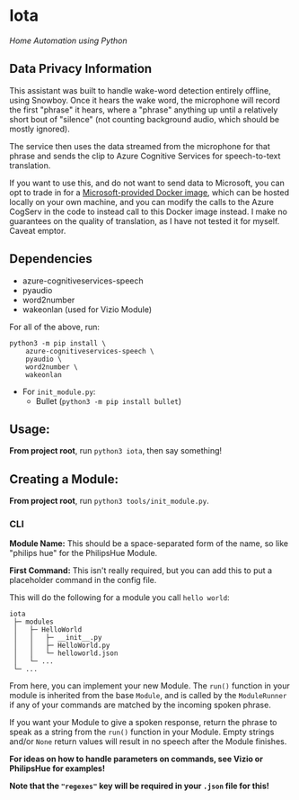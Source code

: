 # Iota

_Home Automation using Python_

## Data Privacy Information

This assistant was built to handle wake-word detection entirely offline, using
Snowboy.  Once it hears the wake word, the microphone will record the first
"phrase" it hears, where a "phrase" anything up until a relatively short bout of
"silence" (not counting background audio, which should be mostly ignored).

The service then uses the data streamed from the microphone for that phrase and
sends the clip to Azure Cognitive Services for speech-to-text translation.

If you want to use this, and do not want to send data to Microsoft, you can opt
to trade in for a [Microsoft-provided Docker image](https://docs.microsoft.com/en-us/azure/cognitive-services/speech-service/speech-container-howto), which can be hosted locally on
your own machine, and you can modify the calls to the Azure CogServ in the code
to instead call to this Docker image instead.  I make no guarantees on the quality
of translation, as I have not tested it for myself.  Caveat emptor.

## Dependencies

- azure-cognitiveservices-speech
- pyaudio
- word2number
- wakeonlan (used for Vizio Module)

For all of the above, run:

```
python3 -m pip install \
    azure-cognitiveservices-speech \
    pyaudio \
    word2number \
    wakeonlan
```

- For `init_module.py`:
  - Bullet (`python3 -m pip install bullet`)

## Usage:

**From project root**, run `python3 iota`, then say something!

## Creating a Module:

**From project root**, run `python3 tools/init_module.py`.

### CLI

**Module Name:**  This should be a space-separated form of the name, so like
"philips hue" for the PhilipsHue Module.

**First Command:**  This isn't really required, but you can add this to put a
placeholder command in the config file.

This will do the following for a module you call `hello world`:
```
iota
 ├─ modules
 │   ├─ HelloWorld
 │   │   ├─ __init__.py
 │   │   ├─ HelloWorld.py
 │   │   └─ helloworld.json
 │   └─ ...
 └─ ...
```

From here, you can implement your new Module.  The `run()` function in your module
is inherited from the base `Module`, and is called by the `ModuleRunner` if any of your
commands are matched by the incoming spoken phrase.

If you want your Module to give a spoken response, return the phrase to speak as a string from
the `run()` function in your Module.  Empty strings and/or `None` return values will result in no
speech after the Module finishes.

**For ideas on how to handle parameters on commands, see Vizio or PhilipsHue for examples!**

**Note that the `"regexes"` key will be required in your `.json` file for this!**
